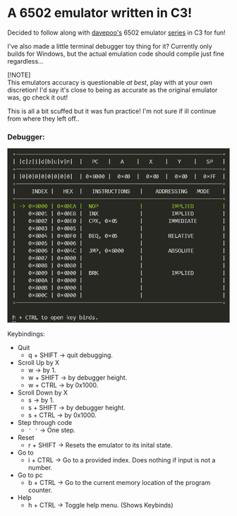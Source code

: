 # A 6502 emulator written in C3!  

Decided to follow along with [davepoo's](https://github.com/davepoo/6502Emulator) 6502 emulator [series](https://youtube.com/playlist?list=PLLwK93hM93Z13TRzPx9JqTIn33feefl37&si=EhTCDCjILDLfYWhP) in C3 for fun!  

I've also made a little terminal debugger toy thing for it? Currently only builds for Windows, but the actual emulation code should compile just fine regardless...

[!NOTE]  
This emulators accuracy is questionable *at best*, play with at your own discretion! I'd say it's close to being as accurate as the original emulator was, go check it out! 

This is all a bit scuffed but it was fun practice! I'm not sure if ill continue from where they left off..

### Debugger:

![alt text](image.png)

Keybindings:  
- Quit  
  - q + SHIFT -> quit debugging.  
- Scroll Up by X   
  - w         -> by 1.  
  - w + SHIFT -> by debugger height.  
  - w + CTRL  -> by 0x1000.  
- Scroll Down by X   
  - s         -> by 1.  
  - s + SHIFT -> by debugger height.  
  - s + CTRL  -> by 0x1000.
- Step through code  
  - `' '`       -> One step.
- Reset  
  - r + SHIFT -> Resets the emulator to its inital state.
- Go to  
  - i + CTRL  -> Go to a provided index. Does nothing if input is not a number.
- Go to pc  
  - b + CTRL  -> Go to the current memory location of the program counter.  
- Help  
  - h + CTRL  -> Toggle help menu. (Shows Keybinds)